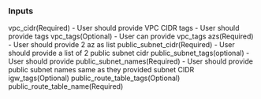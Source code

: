 ### Inputs

vpc_cidr(Required) - User should provide VPC CIDR
tags - User should provide tags
vpc_tags(Optional) - User can provide vpc_tags
azs(Required) - User should provide 2 az as list
public_subnet_cidr(Required) - User should provide a list of 2 public subnet cidr
public_subnet_tags(optional) - User should provide
public_subnet_names(Required) - User should provide public subnet names same as they provided subnet CIDR
igw_tags(Optional)
public_route_table_tags(Optional)
public_route_table_name(Required)